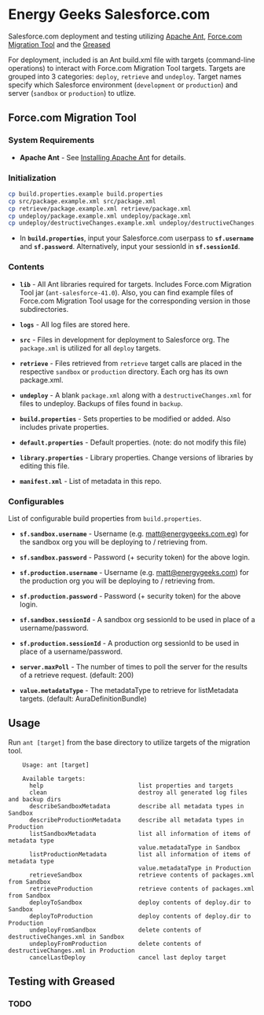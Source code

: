 Energy Geeks Salesforce.com
===========================

Salesforce.com deployment and testing utilizing
[Apache Ant](http://ant.apache.org/),
[Force.com Migration Tool](https://developer.salesforce.com/page/Force.com_Migration_Tool) and the
[Greased](https://github.com/stevebuik/greased)

For deployment, included is an Ant build.xml file with targets (command-line operations) to interact with Force.com Migration Tool targets. Targets are grouped into 3 categories: ``deploy``, ``retrieve`` and ``undeploy``. Target names specify which Salesforce environment (``development`` or ``production``) and server (``sandbox`` or ``production``) to utlize.

Force.com Migration Tool
------------------------

### System Requirements
* **Apache Ant** - See [Installing Apache
  Ant](http://ant.apache.org/manual/install.html) for details.

### Initialization
```sh
cp build.properties.example build.properties
cp src/package.example.xml src/package.xml
cp retrieve/package.example.xml retrieve/package.xml
cp undeploy/package.example.xml undeploy/package.xml
cp undeploy/destructiveChanges.example.xml undeploy/destructiveChanges.xml
```

* In **``build.properties``**, input your Salesforce.com userpass to **``sf.username``** and **``sf.password``**. Alternatively, input your sessionId in **``sf.sessionId``**.

### Contents
* **``lib``** - All Ant libraries required for targets. Includes Force.com Migration Tool jar (``ant-salesforce-41.0``). Also, you can find example files of Force.com Migration Tool usage for the corresponding version in those subdirectories.

* **``logs``** - All log files are stored here.

* **``src``** - Files in development for deployment to Salesforce org. The ``package.xml`` is utilized for all ``deploy`` targets.

* **``retrieve``** - Files retrieved from ``retrieve`` target calls are placed in the respective ``sandbox`` or ``production`` directory. Each org has its own package.xml.

* **``undeploy``** - A blank ``package.xml`` along with a ``destructiveChanges.xml`` for files to undeploy. Backups of files found in ``backup``.

* **``build.properties``** - Sets properties to be modified or added. Also includes private properties.

* **``default.properties``** - Default properties. (note: do not modify this file)

* **``library.properties``** - Library properties. Change versions of libraries by editing this file.

* **``manifest.xml``** - List of metadata in this repo.

### Configurables
List of configurable build properties from ``build.properties``.

* **``sf.sandbox.username``** - Username (e.g. matt@energygeeks.com.eg) for the sandbox org you will be deploying to / retrieving from.

* **``sf.sandbox.password``** - Password (+ security token) for the above login.

* **``sf.production.username``** - Username (e.g. matt@energygeeks.com) for the production org you will be deploying to / retrieving from.

* **``sf.production.password``** - Password (+ security token) for the above login.

* **``sf.sandbox.sessionId``** - A sandbox org sessionId to be used in place of a username/password.

* **``sf.production.sessionId``** - A production org sessionId to be used in place of a username/password.

* **``server.maxPoll``** - The number of times to poll the server for the results of a retrieve request. (default: 200)

* **``value.metadataType``** - The metadataType to retrieve for listMetadata targets. (default: AuraDefinitionBundle)

Usage
-----
Run ``ant [target]`` from the base directory to utilize targets of the migration tool.

```
    Usage: ant [target]

    Available targets:
      help                           list properties and targets
      clean                          destroy all generated log files and backup dirs
      describeSandboxMetadata        describe all metadata types in Sandbox
      describeProductionMetadata     describe all metadata types in Production
      listSandboxMetadata            list all information of items of metadata type
                                     value.metadataType in Sandbox
      listProductionMetadata         list all information of items of metadata type
                                     value.metadataType in Production
      retrieveSandbox                retrieve contents of packages.xml from Sandbox
      retrieveProduction             retrieve contents of packages.xml from Sandbox
      deployToSandbox                deploy contents of deploy.dir to Sandbox
      deployToProduction             deploy contents of deploy.dir to Production
      undeployFromSandbox            delete contents of destructiveChanges.xml in Sandbox
      undeployFromProduction         delete contents of destructiveChanges.xml in Production
      cancelLastDeploy               cancel last deploy target
```

Testing with Greased
--------------------

### TODO

